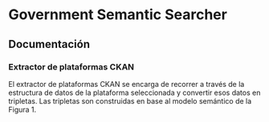 # Government Semantic Searcher

## Documentación
### Extractor de plataformas CKAN
El extractor de plataformas CKAN se encarga de recorrer a través de la estructura de datos de la plataforma seleccionada y convertir esos datos en tripletas. Las tripletas son construidas en base al modelo semántico de la Figura 1.
